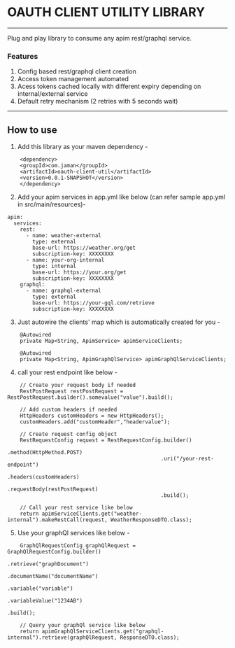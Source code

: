 # OAUTH CLIENT UTILITY LIBRARY

___________________________________________________
Plug and play library to consume any apim rest/graphql service. 

### Features
1. Config based rest/graphql client creation
2. Access token management automated
3. Acess tokens cached locally with different expiry depending on internal/external service
4. Default retry mechanism (2 retries with 5 seconds wait)
___________________________________________________

## How to use

1.  Add this library as your maven dependency -
```
    <dependency>
    <groupId>com.jaman</groupId>
    <artifactId>oauth-client-util</artifactId>
    <version>0.0.1-SNAPSHOT</version>
    </dependency>
```
2.  Add your apim services in app.yml like below (can refer sample app.yml in src/main/resources)-
```
apim:
  services:
    rest:
      - name: weather-external
        type: external
        base-url: https://weather.org/get
        subscription-key: XXXXXXXX
      - name: your-org-internal
        type: internal
        base-url: https://your.org/get
        subscription-key: XXXXXXXX
    graphql:
      - name: graphql-external
        type: external
        base-url: https://your-gql.com/retrieve
        subscription-key: XXXXXXXX
```
3.  Just autowire the clients' map which is automatically created for you -
```
    @Autowired
    private Map<String, ApimService> apimServiceClients;

    @Autowired
    private Map<String, ApimGraphQlService> apimGraphQlServiceClients;
```
4.  call your rest endpoint like below -
```
    // Create your request body if needed
    RestPostRequest restPostRequest = RestPostRequest.builder().somevalue("value").build();

    // Add custom headers if needed
    HttpHeaders customHeaders = new HttpHeaders();
    customHeaders.add("customHeader","headervalue");
    
    // Create request config object 
    RestRequestConfig request = RestRequestConfig.builder()
                                                 .method(HttpMethod.POST)
                                                 .uri("/your-rest-endpoint")
                                                 .headers(customHeaders)
                                                 .requestBody(restPostRequest)
                                                 .build(); 

    // Call your rest service like below              
    return apimServiceClients.get("weather-internal").makeRestCall(request, WeatherResponseDTO.class);
```
5.  Use your graphQl services like below -
```
    GraphQlRequestConfig graphQlRequest = GraphQlRequestConfig.builder()
                                                                  .retrieve("graphDocument")
                                                                  .documentName("documentName")
                                                                  .variable("variable")
                                                                  .variableValue("1234AB")
                                                                  .build();

    // Query your graphQl service like below
    return apimGraphQlServiceClients.get("graphql-internal").retrieve(graphQlRequest, ResponseDTO.class);
```
